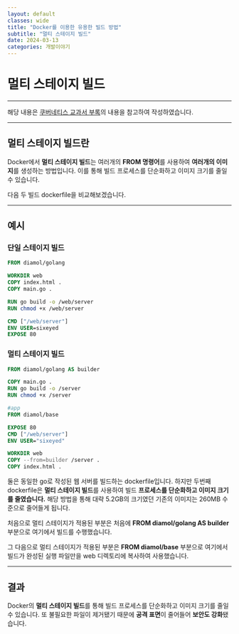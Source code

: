 ```yaml
---
layout: default
classes: wide
title: "Docker를 이용한 유용한 빌드 방법"
subtitle: "멀티 스테이지 빌드"
date: 2024-03-13
categories: 개발이야기
---
```


# 멀티 스테이지 빌드


---

해당 내용은 [쿠버네티스 교과서 부록](https://github.com/sixeyed/diamol)의 내용을 참고하여 작성하였습니다.


---

## 멀티 스테이지 빌드란

Docker에서 **멀티 스테이지 빌드**는 여러개의 **FROM 명령어**를 사용하여 **여러개의 이미지**를 생성하는 방법입니다. 이를 통해 빌드 프로세스를 단순화하고 이미지 크기를 줄일 수 있습니다.

다음 두 빌드 dockerfile을 비교해보겠습니다.

---

## 예시

### 단일 스테이지 빌드

```dockerfile
FROM diamol/golang 

WORKDIR web
COPY index.html .
COPY main.go .

RUN go build -o /web/server
RUN chmod +x /web/server

CMD ["/web/server"]
ENV USER=sixeyed
EXPOSE 80
```


### 멀티 스테이지 빌드
```dockerfile
FROM diamol/golang AS builder

COPY main.go .
RUN go build -o /server
RUN chmod +x /server

#app
FROM diamol/base

EXPOSE 80
CMD ["/web/server"]
ENV USER="sixeyed"

WORKDIR web
COPY --from=builder /server .
COPY index.html .
```

둘은 동일한 go로 작성된 웹 서버를 빌드하는 dockerfile입니다. 하지만 두번째 dockerfile은 **멀티 스테이지 빌드**를 사용하여 빌드 **프로세스를 단순화하고 이미지 크기를 줄였습니다.** 해당 방법을 통해 대략 5.2GB의 크기였던 기존의 이미지는 260MB 수준으로 줄어들게 됩니다.

처음으로 멀티 스테이지가 적용된 부분은 처음에 **FROM diamol/golang AS builder** 부분으로 여기에서 빌드를 수행했습니다.

그 다음으로 멀티 스테이지가 적용된 부분은 **FROM diamol/base** 부분으로 여기에서 빌드가 완성된 실행 파일만을 web 디렉토리에 복사하여 사용했습니다.

---

## 결과

Docker의 **멀티 스테이지 빌드**를 통해 빌드 프로세스를 단순화하고 이미지 크기를 줄일 수 있습니다. 또 불필요한 파일이 제거됐기 때문에 **공격 표면**이 줄어들어 **보안도 강화**됐습니다.